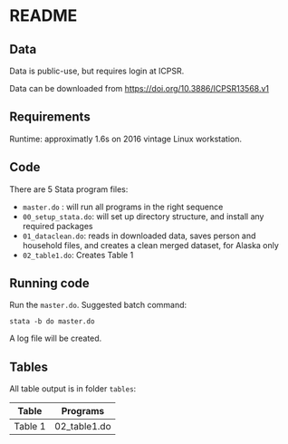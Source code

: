 # README

## Data

Data is public-use, but requires login at ICPSR. 

Data can be downloaded from https://doi.org/10.3886/ICPSR13568.v1



## Requirements

Runtime: approximatly 1.6s on 2016 vintage Linux workstation.

## Code

There are 5 Stata program files:

- `master.do` : will run all programs in the right sequence
- `00_setup_stata.do`: will set up directory structure, and install any required packages
- `01_dataclean.do`: reads in downloaded data, saves person and household files, and creates a clean merged dataset, for Alaska only
- `02_table1.do`: Creates Table 1

## Running code

Run the `master.do`. Suggested batch command:

```
stata -b do master.do
```
A log file will be created.

## Tables

All table output is in folder `tables`:

| Table | Programs | 
|-------|----------|
| Table 1 | 02_table1.do | 

